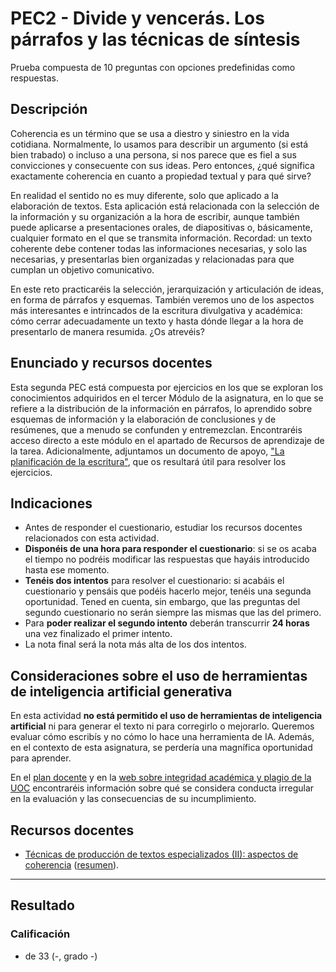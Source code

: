 # PEC2 - Divide y vencerás. Los párrafos y las técnicas de síntesis

Prueba compuesta de 10 preguntas con opciones predefinidas como respuestas.

## Descripción

Coherencia es un término que se usa a diestro y siniestro en la vida cotidiana. Normalmente, lo usamos para describir un argumento (si está bien trabado) o incluso a una persona, si nos parece que es fiel a sus convicciones y consecuente con sus ideas. Pero entonces, ¿qué significa exactamente coherencia en cuanto a propiedad textual y para qué sirve?

En realidad el sentido no es muy diferente, solo que aplicado a la elaboración de textos. Esta aplicación está relacionada con la selección de la información y su organización a la hora de escribir, aunque también puede aplicarse a presentaciones orales, de diapositivas o, básicamente, cualquier formato en el que se transmita información. Recordad: un texto coherente debe contener todas las informaciones necesarias, y solo las necesarias, y presentarlas bien organizadas y relacionadas para que cumplan un objetivo comunicativo.

En este reto practicaréis la selección, jerarquización y articulación de ideas, en forma de párrafos y esquemas. También veremos uno de los aspectos más interesantes e intrincados de la escritura divulgativa y académica: cómo cerrar adecuadamente un texto y hasta dónde llegar a la hora de presentarlo de manera resumida. ¿Os atrevéis?

## Enunciado y recursos docentes

Esta segunda PEC está compuesta por ejercicios en los que se exploran los conocimientos adquiridos en el tercer Módulo de la asignatura, en lo que se refiere a la distribución de la información en párrafos, lo aprendido sobre esquemas de información y la elaboración de conclusiones y de resúmenes, que a menudo se confunden y entremezclan. Encontraréis acceso directo a este módulo en el apartado de Recursos de aprendizaje de la tarea. Adicionalmente, adjuntamos un documento de apoyo, ["La planificación de la escritura"](https://aula.uoc.edu/courses/46292/files/4238184?wrap=1), que os resultará útil para resolver los ejercicios.

## Indicaciones

- Antes de responder el cuestionario, estudiar los recursos docentes relacionados con esta actividad.
- **Disponéis de una hora para responder el cuestionario**: si se os acaba el tiempo no podréis modificar las respuestas que hayáis introducido hasta ese momento.
- **Tenéis dos intentos** para resolver el cuestionario: si acabáis el cuestionario y pensáis que podéis hacerlo mejor, tenéis una segunda oportunidad. Tened en cuenta, sin embargo, que las preguntas del segundo cuestionario no serán siempre las mismas que las del primero.
- Para **poder realizar el segundo intento** deberán transcurrir **24 horas** una vez finalizado el primer intento.
- La nota final será la nota más alta de los dos intentos.
 
## Consideraciones sobre el uso de herramientas de inteligencia artificial generativa

En esta actividad **no está permitido el uso de herramientas de inteligencia artificial** ni para generar el texto ni para corregirlo o mejorarlo. Queremos evaluar cómo escribís y no cómo lo hace una herramienta de IA. Además, en el contexto de esta asignatura, se perdería una magnífica oportunidad para aprender.

En el [plan docente](https://aula.uoc.edu/courses/46292/external_tools/1823) y en la [web sobre integridad académica y plagio de la UOC](https://campus.uoc.edu/estudiant/microsites/plagi/es/index.html) encontraréis información sobre qué se considera conducta irregular en la evaluación y las consecuencias de su incumplimiento.

## Recursos docentes

- [Técnicas de producción de textos especializados (II): aspectos de coherencia](https://materials.campus.uoc.edu/daisy/Materials/PID_00274801/pdf/PID_00274801.pdf) ([resumen]()).

---

## Resultado

### Calificación

- de 33 (-, grado -)